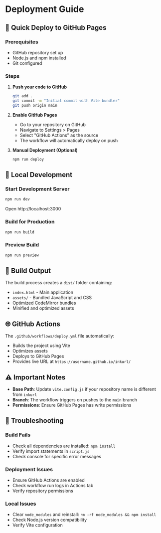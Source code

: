 # Deployment Guide

## 🚀 Quick Deploy to GitHub Pages

### Prerequisites
- GitHub repository set up
- Node.js and npm installed
- Git configured

### Steps

1. **Push your code to GitHub**
   ```bash
   git add .
   git commit -m "Initial commit with Vite bundler"
   git push origin main
   ```

2. **Enable GitHub Pages**
   - Go to your repository on GitHub
   - Navigate to Settings > Pages
   - Select "GitHub Actions" as the source
   - The workflow will automatically deploy on push

3. **Manual Deployment (Optional)**
   ```bash
   npm run deploy
   ```

## 🔧 Local Development

### Start Development Server
```bash
npm run dev
```
Open http://localhost:3000

### Build for Production
```bash
npm run build
```

### Preview Build
```bash
npm run preview
```

## 📁 Build Output

The build process creates a `dist/` folder containing:
- `index.html` - Main application
- `assets/` - Bundled JavaScript and CSS
- Optimized CodeMirror bundles
- Minified and optimized assets

## 🌐 GitHub Actions

The `.github/workflows/deploy.yml` file automatically:
- Builds the project using Vite
- Optimizes assets
- Deploys to GitHub Pages
- Provides live URL at `https://username.github.io/inkurl/`

## ⚠️ Important Notes

- **Base Path**: Update `vite.config.js` if your repository name is different from `inkurl`
- **Branch**: The workflow triggers on pushes to the `main` branch
- **Permissions**: Ensure GitHub Pages has write permissions

## 🐛 Troubleshooting

### Build Fails
- Check all dependencies are installed: `npm install`
- Verify import statements in `script.js`
- Check console for specific error messages

### Deployment Issues
- Ensure GitHub Actions are enabled
- Check workflow run logs in Actions tab
- Verify repository permissions

### Local Issues
- Clear `node_modules` and reinstall: `rm -rf node_modules && npm install`
- Check Node.js version compatibility
- Verify Vite configuration

